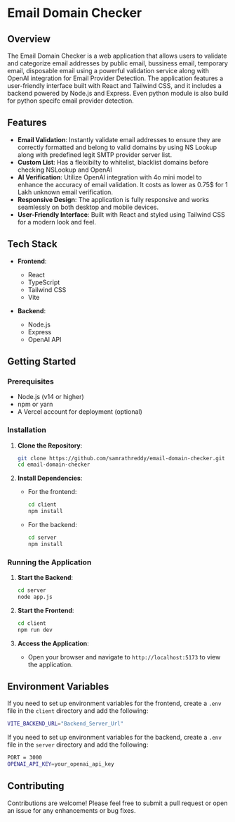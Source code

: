 # Email Domain Checker

## Overview

The Email Domain Checker is a web application that allows users to validate and categorize email addresses by public email, bussiness email, temporary email, disposable email using a powerful validation service along with OpenAI integration for Email Provider Detection. The application features a user-friendly interface built with React and Tailwind CSS, and it includes a backend powered by Node.js and Express. Even python module is also build for python specifc email provider detection.

## Features

- **Email Validation**: Instantly validate email addresses to ensure they are correctly formatted and belong to valid domains by using NS Lookup along with predefined legit SMTP provider server list.
- **Custom List**: Has a fleixibilty to whitelist, blacklist domains before checking NSLookup and OpenAI
- **AI Verification**: Utilize OpenAI integration with 4o mini model to enhance the accuracy of email validation. It costs as lower as 0.75$ for 1 Lakh unknown email verification.
- **Responsive Design**: The application is fully responsive and works seamlessly on both desktop and mobile devices.
- **User-Friendly Interface**: Built with React and styled using Tailwind CSS for a modern look and feel.

## Tech Stack

- **Frontend**:

  - React
  - TypeScript
  - Tailwind CSS
  - Vite

- **Backend**:
  - Node.js
  - Express
  - OpenAI API

## Getting Started

### Prerequisites

- Node.js (v14 or higher)
- npm or yarn
- A Vercel account for deployment (optional)

### Installation

1. **Clone the Repository**:

   ```bash
   git clone https://github.com/samrathreddy/email-domain-checker.git
   cd email-domain-checker
   ```

2. **Install Dependencies**:
   - For the frontend:
     ```bash
     cd client
     npm install
     ```
   - For the backend:
     ```bash
     cd server
     npm install
     ```

### Running the Application

1. **Start the Backend**:

   ```bash
   cd server
   node app.js
   ```

2. **Start the Frontend**:

   ```bash
   cd client
   npm run dev
   ```

3. **Access the Application**:
   - Open your browser and navigate to `http://localhost:5173` to view the application.

## Environment Variables

If you need to set up environment variables for the frontend, create a `.env` file in the `client` directory and add the following:

```bash
VITE_BACKEND_URL="Backend_Server_Url"
```

If you need to set up environment variables for the backend, create a `.env` file in the `server` directory and add the following:

```bash
PORT = 3000
OPENAI_API_KEY=your_openai_api_key
```

## Contributing

Contributions are welcome! Please feel free to submit a pull request or open an issue for any enhancements or bug fixes.
